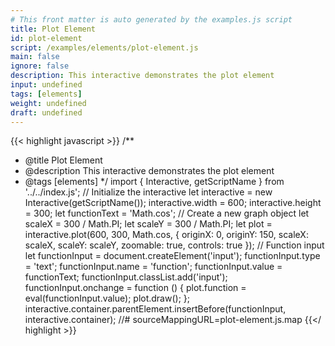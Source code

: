 ```yaml
---
# This front matter is auto generated by the examples.js script
title: Plot Element
id: plot-element
script: /examples/elements/plot-element.js
main: false
ignore: false
description: This interactive demonstrates the plot element
input: undefined
tags: [elements]
weight: undefined
draft: undefined
---
```


{{< highlight javascript >}}
/**
* @title Plot Element
* @description This interactive demonstrates the plot element
* @tags [elements]
*/
import { Interactive, getScriptName } from '../../index.js';
// Initialize the interactive
let interactive = new Interactive(getScriptName());
interactive.width = 600;
interactive.height = 300;
let functionText = 'Math.cos';
// Create a new graph object
let scaleX = 300 / Math.PI;
let scaleY = 300 / Math.PI;
let plot = interactive.plot(600, 300, Math.cos, {
    originX: 0,
    originY: 150,
    scaleX: scaleX,
    scaleY: scaleY,
    zoomable: true,
    controls: true
});
// Function input
let functionInput = document.createElement('input');
functionInput.type = 'text';
functionInput.name = 'function';
functionInput.value = functionText;
functionInput.classList.add('input');
functionInput.onchange = function () {
    plot.function = eval(functionInput.value);
    plot.draw();
};
interactive.container.parentElement.insertBefore(functionInput, interactive.container);
//# sourceMappingURL=plot-element.js.map
{{</ highlight >}}

